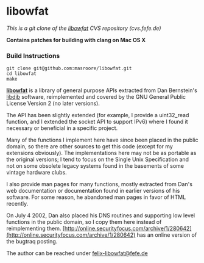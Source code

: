 libowfat
========

*This is a git clone of the [libowfat](http://www.fefe.de/libowfat/) CVS repository (cvs.fefe.de)*

**Contains patches for building with clang on Mac OS X**

### Build Instructions

    git clone git@github.com:masroore/libowfat.git
    cd libowfat
    make    

[**libowfat**](http://www.fefe.de/libowfat/) is a library of general purpose APIs extracted from Dan
Bernstein's [libdjb](http://www.fefe.de/djb/) software, reimplemented and covered by the GNU General Public License Version 2 (no later versions).

The API has been slightly extended (for example, I provide a uint32_read
function, and I extended the socket API to support IPv6) where I found
it necessary or beneficial in a specific project.

Many of the functions I implement here have since been placed in the
public domain, so there are other sources to get this code (except for
my extensions obviously).  The implementations here may not be as
portable as the original versions; I tend to focus on the Single Unix
Specification and not on some obsolete legacy systems found in the
basements of some vintage hardware clubs.

I also provide man pages for many functions, mostly extracted from Dan's
web documentation or documentation found in earlier versions of his
software.  For some reason, he abandoned man pages in favor of HTML
recently.

On July 4 2002, Dan also placed his DNS routines and supporting
low level functions in the public domain, so I copy them here instead of
reimplementing them.  [http://online.securityfocus.com/archive/1/280642](http://online.securityfocus.com/archive/1/280642)
has an online version of the bugtraq posting.

The author can be reached under felix-libowfat@fefe.de
